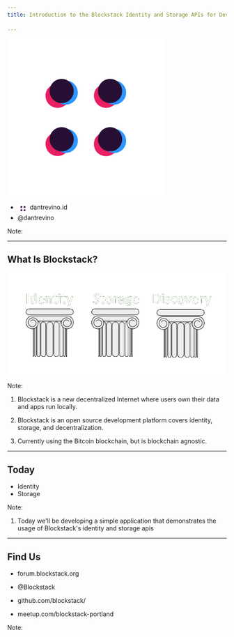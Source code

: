 ```yaml
---
title: Introduction to the Blockstack Identity and Storage APIs for Developers

---
```


<section data-background="#270f34">

<img src="blockstack-0308.svg" height="360px" width="360px" style="border:none;box-shadow:none;background:transparent;">

* <img src="blockstack-0308.svg" height="24px" width="24px" style="border:none;vertical-align:text-top;"> dantrevino.id
* <i class="mdi mdi-twitter"></i>@dantrevino

Note:

</section>

---

<section data-background="#270f34">

## What Is Blockstack? ##

<img src="pillars.png"/>

Note:
1) Blockstack is a new decentralized Internet where users own their data and apps run locally.

2) Blockstack is an open source development platform covers identity, storage, and decentralization.

3) Currently using the Bitcoin blockchain, but is blockchain agnostic.

</section>

---

<section data-background="#270f34">

## Today ##

* Identity
* Storage

Note:

1)  Today we'll be developing a simple application that demonstrates the usage of Blockstack's identity and storage apis

</section>

---

<section data-background="#270f34">

## Find Us ##

* <i class="mdi mdi-forum"></i> forum.blockstack.org

* <i class="mdi mdi-twitter"></i> @Blockstack

* <i class="mdi mdi-github-circle"></i> github.com/blockstack/

* <i class="mdi mdi-forum"></i> meetup.com/blockstack-portland

Note:

</section>
